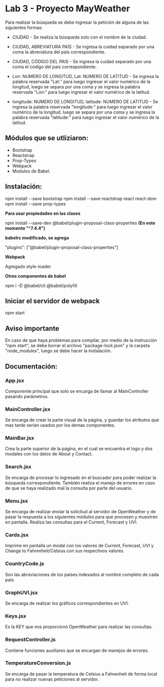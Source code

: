 # Lab 3 - Proyecto MayWeather

Para realizar la búsqueda se debe ingresar la petición de alguna de las siguientes formas:

* CIUDAD - Se realiza la búsqueda solo con el nombre de la ciudad.

* CIUDAD, ABREVIATURA PAÍS - Se ingresa la cuidad separado por una coma la abreviatura del país correspondiente.

* CIUDAD, CÓDIGO DEL PAIS - Se ingresa la cuidad separado por una coma el código del pais correspondiente.

* Lon: NUMERO DE LONGITUD, Lat: NUMERO DE LATITUD - Se ingresa la palabra reservada "Lat:" para luego ingresar el valor numérico de la longitud, luego se separa por una coma y se ingresa la palabra reservada "Lon:" para luego ingresar el valor numérico de la latitud.

* longitude: NUMERO DE LONGITUD, latitude: NUMERO DE LATITUD - Se ingresa la palabra reservada "longitude:" para luego ingresar el valor numérico de la longitud, luego se separa por una coma y se ingresa la palabra reservada "latitude:" para luego ingresar el valor numérico de la latitud.

## Módulos que se utliziaron:
* Bootstrap
* Reactstrap
* Prop-Types
* Webpack
* Modulos de Babel.

## Instalación:
npm install --save bootstrap
npm install --save reactstrap react react-dom
npm install --save prop-types

**Para usar propiedades en las clases**

npm install --save-dev @babel/plugin-proposal-class-properties
**(En este momento "^7.4.4")**

**babelrc modificado, se agrega**

"plugins": ["@babel/plugin-proposal-class-properties"]

**Webpack**

Agregado style-loader

**Otros componentes de babel**

npm i -D @babel/cli @babel/polyfill

## Iniciar el servidor de webpack

npm start

## Aviso importante

En caso de que haya problemas para compilar, por medio de la instrucción "npm start", se debe borrar el archivo "package-lock.json"
y la carpeta "node_modules", luego se debe hacer la instalación.

## Documentación:

### App.jsx
Componente principal que solo se encarga de llamar al MainController pasando parámetros.

### MainController.jsx
Se encarga de crear la parte visual de la página, y guardar los atributos que mas tarde serían usados por los demas componentes.

### MainBar.jsx
Crea la parte superior de la página, en el cual se encuentra el logo y dos modales con los datos de About y Contact.

### Search.jsx
Se encarga de procesar lo ingresado en el buscador para poder realizar la búsqueda correspondiente.
También realiza el manejo de errores en caso de que se haya realizado mal la consulta por parte del usuario.

### Menu.jsx
Se encarga de realizar enviar la solicitud al servidor de OpenWeather y de pasar la respuesta a los siguientes módulos para que procesen y muestren en pantalla.
Realiza las consultas para el Current, Forecast y UVI.

### Cards.jsx
Imprime en pantalla un modal con los valores de Current, Forecast, UVI y Change to Fahrenheit/Celsius con sus respectivos valores.

### CountryCode.js
Son las abreviaciones de los países indexados al nombre completo de cada país.

### GraphUVI.jsx
Se encarga de realizar los gráficos correspondientes en UVI.

### Keys.jsx
Es la KEY que nos proporcionó OpenWeather para realizar las consultas.

### RequestController.js
Contiene funciones auxiliares que se encargan de manejos de errores.

### TemperatureConversion.js
Se encarga de pasar la temperatura de Celsius a Fahrenheit de forma local para no realizar nuevas peticiones al servidor.